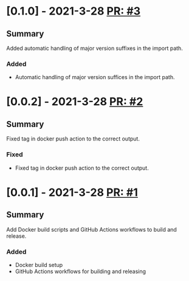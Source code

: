# [0.1.0] - 2021-3-28 [PR: #3](https://github.com/dolittle-platform/GoModuleRedirecter/pull/3)
## Summary

Added automatic handling of major version suffixes in the import path.

### Added

- Automatic handling of major version suffices in the import path.


# [0.0.2] - 2021-3-28 [PR: #2](https://github.com/dolittle-platform/GoModuleRedirecter/pull/2)
## Summary

Fixed tag in docker push action to the correct output.

### Fixed

- Fixed tag in docker push action to the correct output.


# [0.0.1] - 2021-3-28 [PR: #1](https://github.com/dolittle-platform/GoModuleRedirecter/pull/1)
## Summary

Add Docker build scripts and GitHub Actions workflows to build and release.

### Added

- Docker build setup
- GitHub Actions workflows for building and releasing


